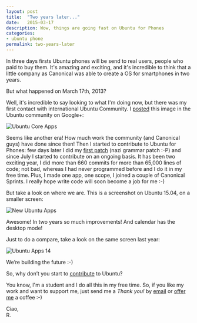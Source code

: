 ```yaml
---
layout: post
title:  "Two years later..."
date:   2015-03-17
description: Wow, things are going fast on Ubuntu for Phones
categories:
- ubuntu phone
permalink: two-years-later
---
```


In three days firsts Ubuntu phones will be send to real users, people who paid
to buy them. It's amazing and exciting, and it's incredible to think that a
little company as Canonical was able to create a OS for smartphones in two
years.

But what happened on March 17th, 2013?

Well, it's incredible to say looking to what I'm doing now, but there was my
first contact with international Ubuntu Community. I [posted][post] this image
in the Ubuntu community on Google+:

![Ubuntu Core Apps](http://img.rpadovani.com/posts/Ubuntu-App.png)

Seems like another era! How much work the community (and Canonical guys) have
done since then! Then I started to contribute to Ubuntu for Phones: few days
later I did my [first patch][patch] (nazi grammar patch :-P) and since July I
started to contribute on an ongoing basis. It has been two exciting year, I did
more than 660 commits for more than 65,000 lines of code; not bad, whereas I had
never programmed before and I do it in my free time. Plus, I made one app, one scope, I joined a couple of Canonical Sprints. I really hope write code will soon become a job for me :-)

But take a look on where we are. This is a screenshot on Ubuntu 15.04, on a
smaller screen:

![New Ubuntu Apps](http://img.rpadovani.com/posts/New-Ubuntu-Apps-15.png)

Awesome! In two years so much improvements! And calendar has the desktop mode!

Just to do a compare, take a look on the same screen last year:

![Ubuntu Apps 14](http://img.rpadovani.com/posts/New-Ubuntu-Apps.png)

We’re building the future :-)

So, why don’t you start to [contribute][contribute] to Ubuntu?

[post]: https://plus.google.com/114561563937821301416/posts/6M3zAhCgyPs
[patch]: https://code.launchpad.net/~rpadovani/phablet-tools/fix-for-1139999/+merge/153419
[contribute]: https://rpadovani.github.io/why-you-should-contribute-to-ubuntu-touch/
[donation]: http://rpadovani.com/donations/

You know, I'm a student and I do all this in my free time. So, if you like my
work and want to support me, just send me a *Thank you!* by
[email](mailto:riccardo@rpadovani.com) or [offer me][donation] a coffee :-)

Ciao,<br/>
R.
